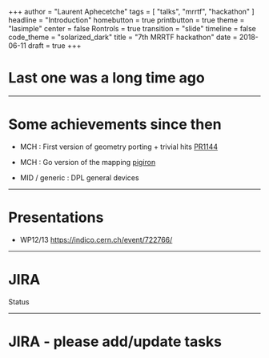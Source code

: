 +++
author = "Laurent Aphecetche"
tags = [ "talks", "mrrtf", "hackathon" ]
headline = "Introduction"
homebutton = true
printbutton = true
theme = "lasimple"
center = false
Rontrols = true
transition = "slide"
timeline = false
code_theme = "solarized_dark"
title = "7th MRRTF hackathon"
date = 2018-06-11
draft = true
+++

# Last one was a long time ago

---

# Some achievements since then

- MCH : First version of geometry porting + trivial hits [PR1144](https://github.com/AliceO2Group/AliceO2/pull/1144)
- MCH : Go version of the mapping [pigiron](https://github.com/aphecetche/pigiron/tree/master/mapping)
 
- MID / generic : DPL general devices

---

# Presentations

- WP12/13 https://indico.cern.ch/event/722766/

---

# JIRA

Status

---

# JIRA - please add/update tasks


